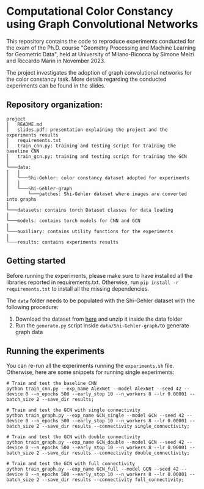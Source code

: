 # Computational Color Constancy using Graph Convolutional Networks

This repository contains the code to reproduce experiments conducted for the exam of the Ph.D. course "Geometry Processing and Machine Learning for Geometric Data", held at University of Milano-Bicocca by Simone Melzi and Riccardo Marin in November 2023.

The project investigates the adoption of graph convolutional networks for the color constancy task.
More details regarding the conducted experiments can be found in the slides.

## Repository organization:

```
project
│   README.md
│   slides.pdf: presentation explaining the project and the experiments results
│   requirements.txt
│   train_cnn.py: training and testing script for training the baseline CNN
│   train_gcn.py: training and testing script for training the GCN
│
└───data:
│   │
│   └───Shi-Gehler: color constancy dataset adopted for experiments
│   │
│   └───Shi-Gehler-graph
│       └───patches: Shi-Gehler dataset where images are converted into graphs
│
└───datasets: contains torch Dataset classes for data loading
│
└───models: contains torch models for CNN and GCN
│
└───auxiliary: contains utility functions for the experiments
│
└───results: contains experiments results
```

## Getting started
Before running the experiments, please make sure to have installed all the libraries reported in requirements.txt.
Otherwise, run `pip install -r requirements.txt` to install all the missing dependencies.

The `data` folder needs to be populated with the Shi-Gehler dataset with the following procedure:

1) Download the dataset from <a href="https://drive.google.com/file/d/1YNXsEuIqy64bq8_nmxpbmClsPLosnCAE/view?usp=sharing">here</a> and unzip it inside the data folder
2) Run the `generate.py` script inside `data/Shi-Gehler-graph/`to generate graph data

## Running the experiments
You can re-run all the experiments running the ```experiments.sh``` file.
Otherwise, here are some snippets for running single experiments:

```
# Train and test the baseline CNN 
python train_cnn.py --exp_name AlexNet --model AlexNet --seed 42 --device 0 --n_epochs 500 --early_stop 10 --n_workers 8 --lr 0.00001 --batch_size 2 --save_dir results;

# Train and test the GCN with single connectivity
python train_graph.py --exp_name GCN_single --model GCN --seed 42 --device 0 --n_epochs 500 --early_stop 10 --n_workers 8 --lr 0.00001 --batch_size 2 --save_dir results --connectivity single_connectivity;

# Train and test the GCN with double connectivity
python train_graph.py --exp_name GCN_double --model GCN --seed 42 --device 0 --n_epochs 500 --early_stop 10 --n_workers 8 --lr 0.00001 --batch_size 2 --save_dir results --connectivity double_connectivity;

# Train and test the GCN with full connectivity
python train_graph.py --exp_name GCN_full --model GCN --seed 42 --device 0 --n_epochs 500 --early_stop 10 --n_workers 8 --lr 0.00001 --batch_size 2 --save_dir results --connectivity full_connectivity;
```


